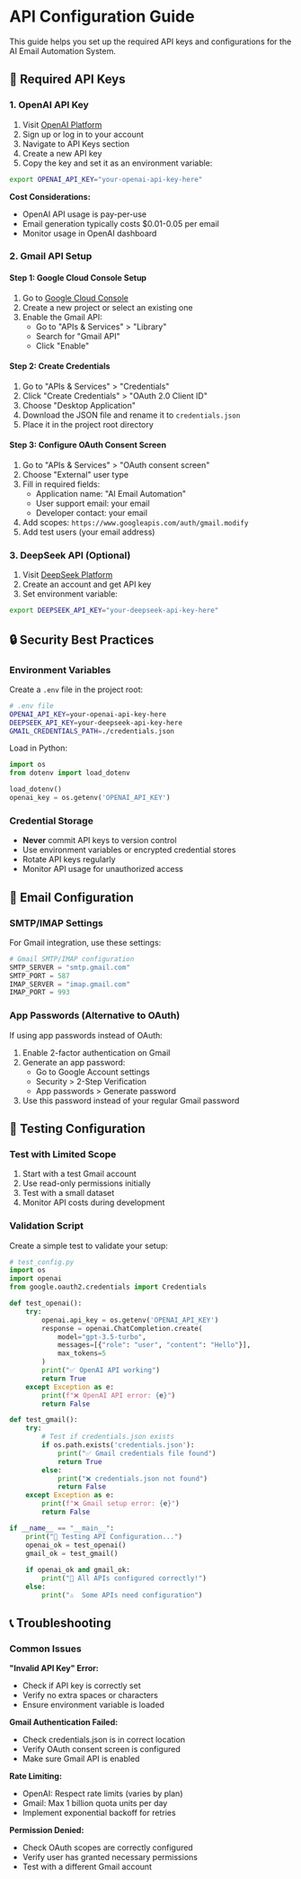 # API Configuration Guide

This guide helps you set up the required API keys and configurations for the AI Email Automation System.

## 🔑 Required API Keys

### 1. OpenAI API Key

1. Visit [OpenAI Platform](https://platform.openai.com/)
2. Sign up or log in to your account
3. Navigate to API Keys section
4. Create a new API key
5. Copy the key and set it as an environment variable:

```bash
export OPENAI_API_KEY="your-openai-api-key-here"
```

**Cost Considerations:**
- OpenAI API usage is pay-per-use
- Email generation typically costs $0.01-0.05 per email
- Monitor usage in OpenAI dashboard

### 2. Gmail API Setup

#### Step 1: Google Cloud Console Setup
1. Go to [Google Cloud Console](https://console.cloud.google.com/)
2. Create a new project or select an existing one
3. Enable the Gmail API:
   - Go to "APIs & Services" > "Library"
   - Search for "Gmail API"
   - Click "Enable"

#### Step 2: Create Credentials
1. Go to "APIs & Services" > "Credentials"
2. Click "Create Credentials" > "OAuth 2.0 Client ID"
3. Choose "Desktop Application"
4. Download the JSON file and rename it to `credentials.json`
5. Place it in the project root directory

#### Step 3: Configure OAuth Consent Screen
1. Go to "APIs & Services" > "OAuth consent screen"
2. Choose "External" user type
3. Fill in required fields:
   - Application name: "AI Email Automation"
   - User support email: your email
   - Developer contact: your email
4. Add scopes: `https://www.googleapis.com/auth/gmail.modify`
5. Add test users (your email address)

### 3. DeepSeek API (Optional)

1. Visit [DeepSeek Platform](https://platform.deepseek.com/)
2. Create an account and get API key
3. Set environment variable:

```bash
export DEEPSEEK_API_KEY="your-deepseek-api-key-here"
```

## 🔒 Security Best Practices

### Environment Variables
Create a `.env` file in the project root:

```bash
# .env file
OPENAI_API_KEY=your-openai-api-key-here
DEEPSEEK_API_KEY=your-deepseek-api-key-here
GMAIL_CREDENTIALS_PATH=./credentials.json
```

Load in Python:
```python
import os
from dotenv import load_dotenv

load_dotenv()
openai_key = os.getenv('OPENAI_API_KEY')
```

### Credential Storage
- **Never** commit API keys to version control
- Use environment variables or encrypted credential stores
- Rotate API keys regularly
- Monitor API usage for unauthorized access

## 📧 Email Configuration

### SMTP/IMAP Settings
For Gmail integration, use these settings:

```python
# Gmail SMTP/IMAP configuration
SMTP_SERVER = "smtp.gmail.com"
SMTP_PORT = 587
IMAP_SERVER = "imap.gmail.com"
IMAP_PORT = 993
```

### App Passwords (Alternative to OAuth)
If using app passwords instead of OAuth:

1. Enable 2-factor authentication on Gmail
2. Generate an app password:
   - Go to Google Account settings
   - Security > 2-Step Verification
   - App passwords > Generate password
3. Use this password instead of your regular Gmail password

## 🧪 Testing Configuration

### Test with Limited Scope
1. Start with a test Gmail account
2. Use read-only permissions initially
3. Test with a small dataset
4. Monitor API costs during development

### Validation Script
Create a simple test to validate your setup:

```python
# test_config.py
import os
import openai
from google.oauth2.credentials import Credentials

def test_openai():
    try:
        openai.api_key = os.getenv('OPENAI_API_KEY')
        response = openai.ChatCompletion.create(
            model="gpt-3.5-turbo",
            messages=[{"role": "user", "content": "Hello"}],
            max_tokens=5
        )
        print("✅ OpenAI API working")
        return True
    except Exception as e:
        print(f"❌ OpenAI API error: {e}")
        return False

def test_gmail():
    try:
        # Test if credentials.json exists
        if os.path.exists('credentials.json'):
            print("✅ Gmail credentials file found")
            return True
        else:
            print("❌ credentials.json not found")
            return False
    except Exception as e:
        print(f"❌ Gmail setup error: {e}")
        return False

if __name__ == "__main__":
    print("🧪 Testing API Configuration...")
    openai_ok = test_openai()
    gmail_ok = test_gmail()
    
    if openai_ok and gmail_ok:
        print("🎉 All APIs configured correctly!")
    else:
        print("⚠️  Some APIs need configuration")
```

## 📞 Troubleshooting

### Common Issues

**"Invalid API Key" Error:**
- Check if API key is correctly set
- Verify no extra spaces or characters
- Ensure environment variable is loaded

**Gmail Authentication Failed:**
- Check credentials.json is in correct location
- Verify OAuth consent screen is configured
- Make sure Gmail API is enabled

**Rate Limiting:**
- OpenAI: Respect rate limits (varies by plan)
- Gmail: Max 1 billion quota units per day
- Implement exponential backoff for retries

**Permission Denied:**
- Check OAuth scopes are correctly configured
- Verify user has granted necessary permissions
- Test with a different Gmail account
